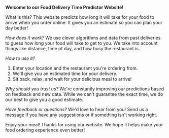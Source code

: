 **Welcome to our Food Delivery Time Predictor Website!**

What is this?
This website predicts how long it will take for your food to arrive when you order online. It gives you an estimate so you can plan your day better!

*How does it work?*
We use clever algorithms and data from past deliveries to guess how long your food will take to get to you. We take into account things like distance, time of day, and how busy the restaurant is.

*How to use it?*
1. Enter your location and the restaurant you're ordering from.
2. We'll give you an estimated time for your delivery.
3. Sit back, relax, and wait for your delicious meal to arrive!
   
*Why should you trust us?*
We're constantly improving our predictions based on feedback and new data. While we can't guarantee the exact time, we do our best to give you a good estimate.

*Have feedback or questions?*
We'd love to hear from you! Send us a message if you have any suggestions or if something isn't working right.

Enjoy your meal!
Thanks for using our website. We hope it helps make your food ordering experience even better!

